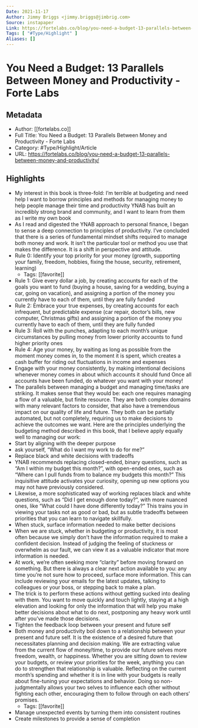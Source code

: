 ```yaml
---
Date: 2021-11-17
Author: Jimmy Briggs <jimmy.briggs@jimbrig.com>
Source: instapaper
Link: https://fortelabs.co/blog/you-need-a-budget-13-parallels-between-money-and-productivity/
Tags: [ "#Type/Highlight" ]
Aliases: []
---
```

# You Need a Budget: 13 Parallels Between Money and Productivity - Forte Labs

## Metadata
- Author: [[fortelabs.co]]
- Full Title: You Need a Budget: 13 Parallels Between Money and Productivity - Forte Labs
- Category: #Type/Highlight/Article
- URL: https://fortelabs.co/blog/you-need-a-budget-13-parallels-between-money-and-productivity/

## Highlights
- My interest in this book is three-fold:
  I’m terrible at budgeting and need help
  I want to borrow principles and methods for managing money to help people manage their time and productivity
  YNAB has built an incredibly strong brand and community, and I want to learn from them as I write my own book
- As I read and digested the YNAB approach to personal finance, I began to sense a deep connection to principles of productivity. I’ve concluded that there is a series of fundamental mindset shifts required to manage both money and work. It isn’t the particular tool or method you use that makes the difference. It is a shift in perspective and attitude.
- Rule 0: Identify your top priority for your money (growth, supporting your family, freedom, hobbies, fixing the house, security, retirement, learning)
    - Tags: [[favorite]] 
- Rule 1: Give every dollar a job, by creating accounts for each of the goals you want to fund (buying a house, saving for a wedding, buying a car, going on vacation), and assigning a portion of the money you currently have to each of them, until they are fully funded
- Rule 2: Embrace your true expenses, by creating accounts for each infrequent, but predictable expense (car repair, doctor’s bills, new computer, Christmas gifts) and assigning a portion of the money you currently have to each of them, until they are fully funded
- Rule 3: Roll with the punches, adapting to each month’s unique circumstances by pulling money from lower priority accounts to fund higher priority ones
- Rule 4: Age your money, by waiting as long as possible from the moment money comes in, to the moment it is spent, which creates a cash buffer for riding out fluctuations in income and expenses
- Engage with your money consistently, by making intentional decisions whenever money comes in about which accounts it should fund
  Once all accounts have been funded, do whatever you want with your money!
- The parallels between managing a budget and managing time/tasks are striking.
  It makes sense that they would be: each one requires managing a flow of a valuable, but finite resource. They are both complex domains with many relevant factors to consider, that also have a tremendous impact on our quality of life and future. They both can be partially automated, but not completely, requiring us to make decisions to achieve the outcomes we want.
  Here are the principles underlying the budgeting method described in this book, that I believe apply equally well to managing our work:
- Start by aligning with the deeper purpose
- ask yourself, “What do I want my work to do for me?”
- Replace black and white decisions with tradeoffs
- YNAB recommends replacing closed-ended, binary questions, such as “Am I within my budget this month?”, with open-ended ones, such as “Where can I pull funds from to balance my budgets this month?” This inquisitive attitude activates your curiosity, opening up new options you may not have previously considered.
- Likewise, a more sophisticated way of working replaces black and white questions, such as “Did I get enough done today?”, with more nuanced ones, like “What could I have done differently today?” This trains you in viewing your tasks not as good or bad, but as subtle tradeoffs between priorities that you can learn to navigate skillfully.
- When stuck, surface information needed to make better decisions
- When we are stuck, whether in budgeting or productivity, it is most often because we simply don’t have the information required to make a confident decision. Instead of judging the feeling of stuckness or overwhelm as our fault, we can view it as a valuable indicator that more information is needed.
- At work, we’re often seeking more “clarity” before moving forward on something. But there is always a clear next action available to you: any time you’re not sure how to proceed, surface more information. This can include reviewing your emails for the latest updates, talking to colleagues or your boss, or stepping back to make a plan.
- The trick is to perform these actions without getting sucked into dealing with them. You want to move quickly and touch lightly, staying at a high elevation and looking for only the information that will help you make better decisions about what to do next, postponing any heavy work until after you’ve made those decisions.
- Tighten the feedback loop between your present and future self
- Both money and productivity boil down to a relationship between your present and future self. It is the existence of a desired future that necessitates planning and decision making. We are extracting value from the current flow of money/time, to provide our future selves more freedom, wealth, or happiness.
  Whether you are sitting down to review your budgets, or review your priorities for the week, anything you can do to strengthen that relationship is valuable. Reflecting on the current month’s spending and whether it is in line with your budgets is really about fine-tuning your expectations and behavior. Doing so non-judgmentally allows your two selves to influence each other without fighting each other, encouraging them to follow through on each others’ promises.
    - Tags: [[favorite]] 
- Manage unexpected events by turning them into consistent routines
- Create milestones to provide a sense of completion
